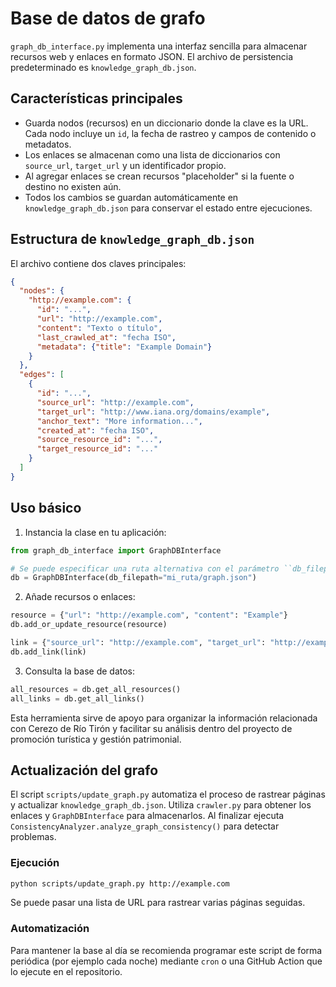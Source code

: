# Base de datos de grafo

`graph_db_interface.py` implementa una interfaz sencilla para almacenar recursos web y enlaces en formato JSON. El archivo de persistencia predeterminado es `knowledge_graph_db.json`.

## Características principales
- Guarda nodos (recursos) en un diccionario donde la clave es la URL. Cada nodo incluye un `id`, la fecha de rastreo y campos de contenido o metadatos.
- Los enlaces se almacenan como una lista de diccionarios con `source_url`, `target_url` y un identificador propio.
- Al agregar enlaces se crean recursos "placeholder" si la fuente o destino no existen aún.
- Todos los cambios se guardan automáticamente en `knowledge_graph_db.json` para conservar el estado entre ejecuciones.

## Estructura de `knowledge_graph_db.json`
El archivo contiene dos claves principales:

```json
{
  "nodes": {
    "http://example.com": {
      "id": "...",
      "url": "http://example.com",
      "content": "Texto o título",
      "last_crawled_at": "fecha ISO",
      "metadata": {"title": "Example Domain"}
    }
  },
  "edges": [
    {
      "id": "...",
      "source_url": "http://example.com",
      "target_url": "http://www.iana.org/domains/example",
      "anchor_text": "More information...",
      "created_at": "fecha ISO",
      "source_resource_id": "...",
      "target_resource_id": "..."
    }
  ]
}
```

## Uso básico
1. Instancia la clase en tu aplicación:

```python
from graph_db_interface import GraphDBInterface

# Se puede especificar una ruta alternativa con el parámetro ``db_filepath``
db = GraphDBInterface(db_filepath="mi_ruta/graph.json")
```

2. Añade recursos o enlaces:

```python
resource = {"url": "http://example.com", "content": "Example"}
db.add_or_update_resource(resource)

link = {"source_url": "http://example.com", "target_url": "http://example.net", "anchor_text": "Ejemplo"}
db.add_link(link)
```

3. Consulta la base de datos:

```python
all_resources = db.get_all_resources()
all_links = db.get_all_links()
```

Esta herramienta sirve de apoyo para organizar la información relacionada con Cerezo de Río Tirón y facilitar su análisis dentro del proyecto de promoción turística y gestión patrimonial.

## Actualización del grafo
El script `scripts/update_graph.py` automatiza el proceso de rastrear páginas y actualizar `knowledge_graph_db.json`. Utiliza `crawler.py` para obtener los enlaces y `GraphDBInterface` para almacenarlos. Al finalizar ejecuta `ConsistencyAnalyzer.analyze_graph_consistency()` para detectar problemas.

### Ejecución

```bash
python scripts/update_graph.py http://example.com
```

Se puede pasar una lista de URL para rastrear varias páginas seguidas.

### Automatización

Para mantener la base al día se recomienda programar este script de forma periódica (por ejemplo cada noche) mediante `cron` o una GitHub Action que lo ejecute en el repositorio.
